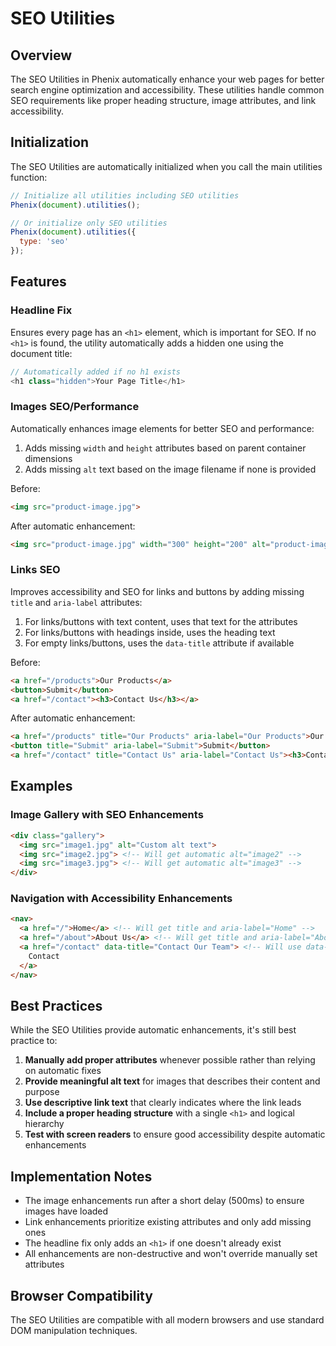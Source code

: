 # SEO Utilities

## Overview

The SEO Utilities in Phenix automatically enhance your web pages for better search engine optimization and accessibility. These utilities handle common SEO requirements like proper heading structure, image attributes, and link accessibility.

## Initialization

The SEO Utilities are automatically initialized when you call the main utilities function:

```js
// Initialize all utilities including SEO utilities
Phenix(document).utilities();

// Or initialize only SEO utilities
Phenix(document).utilities({
  type: 'seo'
});
```

## Features

### Headline Fix

Ensures every page has an `<h1>` element, which is important for SEO. If no `<h1>` is found, the utility automatically adds a hidden one using the document title:

```js
// Automatically added if no h1 exists
<h1 class="hidden">Your Page Title</h1>
```

### Images SEO/Performance

Automatically enhances image elements for better SEO and performance:

1. Adds missing `width` and `height` attributes based on parent container dimensions
2. Adds missing `alt` text based on the image filename if none is provided

Before:
```html
<img src="product-image.jpg">
```

After automatic enhancement:
```html
<img src="product-image.jpg" width="300" height="200" alt="product-image">
```

### Links SEO

Improves accessibility and SEO for links and buttons by adding missing `title` and `aria-label` attributes:

1. For links/buttons with text content, uses that text for the attributes
2. For links/buttons with headings inside, uses the heading text
3. For empty links/buttons, uses the `data-title` attribute if available

Before:
```html
<a href="/products">Our Products</a>
<button>Submit</button>
<a href="/contact"><h3>Contact Us</h3></a>
```

After automatic enhancement:
```html
<a href="/products" title="Our Products" aria-label="Our Products">Our Products</a>
<button title="Submit" aria-label="Submit">Submit</button>
<a href="/contact" title="Contact Us" aria-label="Contact Us"><h3>Contact Us</h3></a>
```

## Examples

### Image Gallery with SEO Enhancements

```html
<div class="gallery">
  <img src="image1.jpg" alt="Custom alt text">
  <img src="image2.jpg"> <!-- Will get automatic alt="image2" -->
  <img src="image3.jpg"> <!-- Will get automatic alt="image3" -->
</div>
```

### Navigation with Accessibility Enhancements

```html
<nav>
  <a href="/">Home</a> <!-- Will get title and aria-label="Home" -->
  <a href="/about">About Us</a> <!-- Will get title and aria-label="About Us" -->
  <a href="/contact" data-title="Contact Our Team"> <!-- Will use data-title value -->
    Contact
  </a>
</nav>
```

## Best Practices

While the SEO Utilities provide automatic enhancements, it's still best practice to:

1. **Manually add proper attributes** whenever possible rather than relying on automatic fixes
2. **Provide meaningful alt text** for images that describes their content and purpose
3. **Use descriptive link text** that clearly indicates where the link leads
4. **Include a proper heading structure** with a single `<h1>` and logical hierarchy
5. **Test with screen readers** to ensure good accessibility despite automatic enhancements

## Implementation Notes

- The image enhancements run after a short delay (500ms) to ensure images have loaded
- Link enhancements prioritize existing attributes and only add missing ones
- The headline fix only adds an `<h1>` if one doesn't already exist
- All enhancements are non-destructive and won't override manually set attributes

## Browser Compatibility

The SEO Utilities are compatible with all modern browsers and use standard DOM manipulation techniques.
